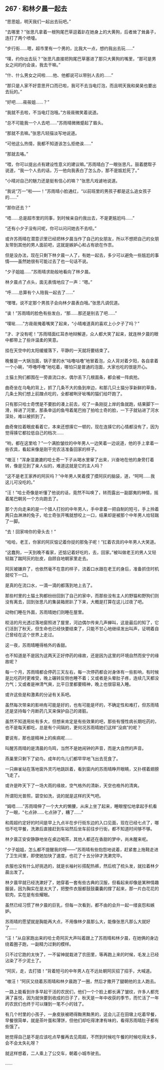 ## 267 · 和林夕晨一起去

“思思姐，明天我们一起出去玩吧。”

“去哪里？”张思凡拿着一根狗尾巴草逗着趴在她身上的大黄狗，后者耸了耸鼻子，连打了两个喷嚏。

“步行街……嗯，超市里有一个男的，比我大一点，想约我出去玩……”

“噗，约你出去玩？”张思凡直接把狗尾巴草塞进了那只大黄狗的嘴里，“那可是男女之间的约会诶，我去干嘛。”

“什、什么男女之间啦……他、他都说可以带别人去的……”

“那只是人家不好意思开口而已啦，我可不去当电灯泡，而且明天我和昊昊也要出去玩的。”

“好吧……莜莜姐……？”

“我就不去啦，不当电灯泡哦。”方莜莜微笑着说道。

“总不可能我一个人去吧……”苏雨晴微微蹙起了眉头。

“那就不去嘛。”张思凡轻描淡写地说道。

“可他这么热情，我都不知道该怎么拒绝诶……”

“那就去咯。”

“喂，你可以提出点有建设性意义的建议嘛。”苏雨晴白了一眼张思凡，鼓着腮帮子说道，“我一个人去的话，万一他向我表白了怎么办，那不是尴尬死了。”

“小晴对自己的魅力还是挺有信心的嘛？”张思凡戏谑地说道。

“我说“万一”啦——！”苏雨晴小脸通红，“以前班里的男孩子都是这么追女孩子的……”

“那你还去？”

“唔……总是超市里的同事，到时候亲自约我出去，不是更尴尬吗……”

“还有小夕子没有问呢，你可以问问她去不去呗。”

或许苏雨晴在潜意识里已经把林夕晨当作了自己的女朋友，所以不想把自己的女朋友带到其他的男人面前吧，这就是嫉妒心和占有欲在作祟。

但是没办法，现在只剩下林夕晨一人了，有她一起去，多少可以避免一些尴尬的事情——虽然她很有可能过去了也一句话不说。

“夕子姐姐……”苏雨晴求助般地看向了林夕晨。

林夕晨点了点头，面无表情地应了一声：“嗯。”

“呼……总算有个人陪我一起去了……”

“嘿嘿，说不定那个男孩子会向林夕晨表白哦。”张思凡调侃道。

“诶！”苏雨晴的脸色有些发白，“那……那还是别去了吧……”

“噗呲……”方莜莜掩着嘴笑了起来，“小晴难道真的喜欢上小夕子了吗？”

“才、才没有呢！”苏雨晴面红耳赤地辩解道，众人都大笑了起来，就连林夕晨的眼中都带上了些许温柔的笑意。

挂在天空中的太阳缓缓落下，平静的一天就将要结束了。

晚餐是一大锅泡面，锅子里的水“咕噜咕噜”地冒着泡，众人背对着夕阳，各自拿着一个小碗，“呼噜呼噜”地吃着，哪怕只是普通的泡面，大家也吃的很是开心。

土猫土狗们都围在一旁直流口水，偶尔丢下几根面条，都会被一阵疯抢。

曲奇坐在乌龟的背上，抓了几条不大的鱼到岸边，和那几只土猫分享新鲜的草鱼，几条土狗们想上前蹭点吃的，全都被咧牙呲嘴的猫们给吓跑了。

只有那只哈士奇愣是不要脸的凑上前去，咬了一条刚捉上岸的鱼就跑，结果脚下一滑，摔进了河里，那条幸运的鱼甩着尾巴拍了拍哈士奇的脸，一下子就钻进了河水深处，难以被抓到了。

曲奇耷拉着眼皮看着它，本来还想揍它一顿的，现在连揍它的心情都没有了，因为觉得揍它都拉低自己的档次……

“哟，都在这里哈？”一个满脸皱纹的中年男人一边笑着一边说道，他的手上拿着一些农具，看起来像是刚干完农活准备回家的样子。

“嗷汪！”浑身湿漉漉的哈士奇一下子从喝水里窜了出来，兴奋地在他的身旁打着转，像是见到了亲人似的，难道这就是它的主人吗？

“这不是老王家养的阿灰吗？”中年男人笑着摸了摸阿灰的脑袋，道，“呵呵……我这儿可没吃的。”

“汪！”哈士奇像是听懂了他说的话，竟然不叫唤了，转而露出一副鄙夷的神情，摇着尾巴朝另一个方向跑去了。

那个方向走来的是一个猎人打扮的中年男人，手中拿着一把自制的短弓，手上拎着两只血淋淋的兔子，哈士奇张开嘴就想咬上一口，结果却是被那个中年男人给轻踹了一脚。

“去！回家啃你的骨头去！”

“哈哈，老王，你家的阿灰惦记着你捉的那兔子呢！”扛着农具的中年男人大笑道。

“这蠢狗，一天到晚不看家，还惦记着好吃的，去，回家。”被叫做老王的男人又轻轻踹了踹阿灰的肚皮，自顾自地朝家里走去。

阿灰被嫌弃了，也依然毫不在意的样子，流着口水跟在老王的身后，准备抓住时机就咬下一口。

是真的在流口水，一滴一滴的都落到地上去了。

那些村里的土猫土狗都纷纷回到了自己的家中，而那些没有主人的野猫和野狗们则没有离去，回到张思凡的集装箱房趴了下来，大概是打算在这儿过夜了吧。

动物们睡在外面，苏雨晴她们则睡在屋里。

皎洁的月光透过落地窗照进了屋里，河边偶尔传来几声蝉叫，这是最后的知了，它们活到了秋天，但生命也已经快要结束了，只能不甘心地继续发出叫声，证明着自己曾经在这个世界上走过。

这一夜，苏雨晴睡得格外的香甜。

也不知道是不是因为这两天正好停药的缘故，还是因为这里的环境自然而安宁的缘故呢？

每一个月，苏雨晴都会停药三天左右，每一次停药都会对身体有一些影响，有时候是比吃药时更难受，晚上碾转反侧也睡不着；又或者是头晕肚子疼，连续几天都没力气；又或者是神清气爽，比平日里都要精神，晚上也很容易入睡。

或许这些是和激素的分泌有关系吧。

虽然每次带来的影响有可能是好的，也有可能是坏的，不确定性和难打，但苏雨晴还是坚持每个月断药几天来保护自己的肾脏。

虽然不知道用处有多大，但想来肯定是有些效果的吧，那些有慢性病长期吃药的，也不是每天都吃，总是有个间隔的，更何况苏雨晴她们这样“没病”的呢？

要说有，那也是精神上的疾病呢……

叫醒苏雨晴的是清晨的鸟鸣，当然不是她闹钟的声音，而是大自然的声音。

燕巢里只剩下了幼鸟，成年的鸟儿们都早早地飞出去觅食了。

一只麻雀站在落地窗外灵巧地跳跃着，看到窗内的苏雨晴睁开眼睛，又扑楞着翅膀飞走了。

或许是昨天下了一场大雨的缘故，空气格外的清新，天空也格外的清爽。

所谓阳光普照，碧空如洗，说的就是这样的天气吧。

“姆唔……”苏雨晴伸了一个大大的懒腰，从床上坐了起来，睡眼惺忪地拿起手机看了一眼，“七点钟……七点钟了，糟了……”

和周超约定好的时间是早上九点半在步行街东边的入口见面，现在已经七点了，哪怕不吃早餐，洗漱后直接赶到车站然后坐车前往步行街，都不知道时间够不够。

林夕晨正安安静静地坐在桌边喝茶，其他人都还在香甜的梦中，尚未醒来呢。

“夕子姐姐，怎么都不提醒我的呀——”苏雨晴有些抱怨地说着，赶紧套上拖鞋走进了卫生间里，即使她加快了速度，也花了十五分钟才洗漱完毕。

衣服也没有什么好挑选的，就是长袖衬衫搭配热裤，然后梳了梳头发，就拉着林夕晨出发了。

林夕晨早就已经洗漱好了，她穿着一套有些古典的汉服，但看起来却像是某种情趣服装，因为胸实在是太大了，把整件衣服都鼓鼓囊囊的撑了起来，那一片白花花的软肉，实在是有些耀眼。

虽然已经习惯了林夕晨的巨乳，但每一次看到，都不由的会升一起一缕哀怨和嫉妒。

苏雨晴的愿望就是胸能再大点，不用像林夕晨那么大，能像张思凡那么大就好了……

“汪！”从自家跑出来的哈士奇阿灰大声叫着跟上了苏雨晴和林夕晨，在她俩的身边绕着圈子跑，一副精力过剩的模样。

只不过它跑的太快了，一不留神就栽进了农田里，等再跑上来的时候，毛发上已经沾染了不少泥土了。

“阿灰，走，去打猎！”背着短弓的中年男人在不远处朝阿灰招了招手，大喊道。

“嗷汪！”阿灰又绕着苏雨晴和林夕晨跑了一圈，然后才撒开了腿朝他的主人跑去。

一路上能看到许多早起干活的农民们，他们一个个脸上都长满了皱纹，许多人都充满了喜悦，因为就快要到收成的日子了，秋天是一年中收获的季节，而忙活了一年的农民们也终于可以赚到一笔不小的钱了。

有几个村里的小孩子，一身皮肤被晒得黝黑黝黑的，这会儿正在田墩上吃着早餐，早餐很简单，就是茶叶蛋和薄饼，但他们却吃得津津有味的，看得苏雨晴肚子都有些饿了。

她觉得自己是不是应该吃点早餐再去见周超，不然到时候吃午餐的时候吃得太多，会不会太失礼呀？

就这样想着，二人乘上了公交车，朝着小城市驶去。

……
